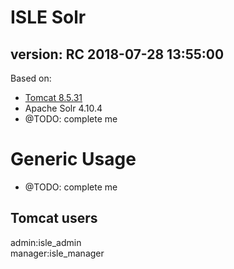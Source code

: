# ISLE Solr
## version: RC 2018-07-28 13:55:00

Based on:  
 - [Tomcat 8.5.31](https://hub.docker.com/r/benjaminrosner/isle-tomcat/)
 - Apache Solr 4.10.4
 - @TODO: complete me

# Generic Usage

 - @TODO: complete me

## Tomcat users

admin:isle_admin  
manager:isle_manager  
